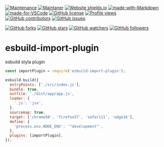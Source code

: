 [![Maintenance](https://img.shields.io/badge/Maintained%3F-yes-green.svg)](https://GitHub.com/teniryte/esbuild-import-plugin/graphs/commit-activity) [![Maintaner](https://img.shields.io/badge/Maintainer-teniryte-blue)](https://img.shields.io/badge/maintainer-teniryte-blue) [![Website shields.io](https://img.shields.io/website-up-down-green-red/http/shields.io.svg)](https://esbuild-import-plugin.sencort.com/) [![made-with-Markdown](https://img.shields.io/badge/Made%20with-Markdown-1f425f.svg)](http://commonmark.org) [![made-for-VSCode](https://img.shields.io/badge/Made%20for-VSCode-1f425f.svg)](https://code.visualstudio.com/) [![GitHub license](https://img.shields.io/github/license/teniryte/esbuild-import-plugin.svg)](https://github.com/teniryte/esbuild-import-plugin/blob/master/LICENSE) [![Profile views](https://gpvc.arturio.dev/teniryte)](https://gpvc.arturio.dev/teniryte) [![GitHub contributors](https://img.shields.io/github/contributors/teniryte/esbuild-import-plugin.svg)](https://GitHub.com/teniryte/esbuild-import-plugin/graphs/contributors/) [![GitHub issues](https://img.shields.io/github/issues/teniryte/esbuild-import-plugin.svg)](https://GitHub.com/teniryte/esbuild-import-plugin/issues/)

[![GitHub forks](https://img.shields.io/github/forks/teniryte/esbuild-import-plugin.svg?style=social&label=Fork&maxAge=2592000)](https://GitHub.com/teniryte/esbuild-import-plugin/network/) [![GitHub stars](https://img.shields.io/github/stars/teniryte/esbuild-import-plugin.svg?style=social&label=Star&maxAge=2592000)](https://GitHub.com/teniryte/esbuild-import-plugin/stargazers/) [![GitHub watchers](https://img.shields.io/github/watchers/teniryte/esbuild-import-plugin.svg?style=social&label=Watch&maxAge=2592000)](https://GitHub.com/teniryte/esbuild-import-plugin/watchers/) [![GitHub followers](https://img.shields.io/github/followers/teniryte.svg?style=social&label=Follow&maxAge=2592000)](https://github.com/teniryte?tab=followers)

# esbuild-import-plugin

esbuild styla plugin

```js
const importPlugin = require('esbuild-import-plugin');

esbuild.build({
  entryPoints: ['./src/index.js'],
  bundle: true,
  outfile: './dist/app/app.js',
  loader: {
    '.js': 'jsx',
  },
  sourcemap: true,
  target: ['chrome58', 'firefox57', 'safari11', 'edge16'],
  define: {
    'process.env.NODE_ENV': '"development"',
  },
  plugins: [importPlugin],
});
```
